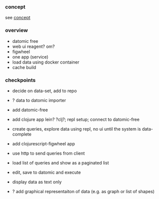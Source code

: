 
### concept

see [concept](./concept.md)

### overview

* datomic free
* web ui reagent? om?
* figwheel
* one app (service)
* load data using docker container
* cache build

### checkpoints

*   decide on data-set, add to repo
* ? data to datomic importer

*   add datomic-free
*   add clojure app lein? ?clj?; repl setup; connect to datomic-free
*   create queries, explore data using repl, no ui until the system is data-complete
*   add clojurescript-figwheel app
*   use http to send queries from client
*   load list of queries and show as a paginated list
*   edit, save to datomic and execute
*   display data as text only
* ? add graphical representaiton of data (e.g. as graph or list of shapes)




